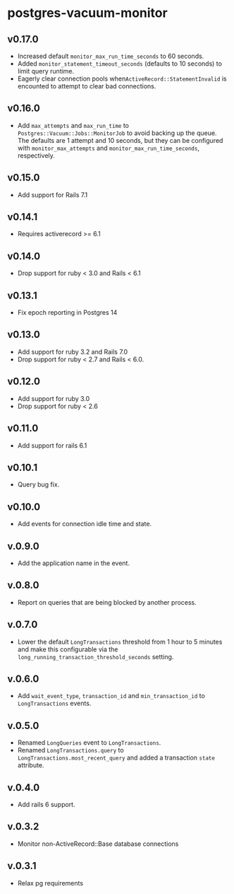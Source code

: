 # postgres-vacuum-monitor

## v0.17.0
- Increased default `monitor_max_run_time_seconds` to 60 seconds.
- Added `monitor_statement_timeout_seconds` (defaults to 10 seconds) to limit query runtime.
- Eagerly clear connection pools when`ActiveRecord::StatementInvalid` is encounted to attempt
  to clear bad connections.

## v0.16.0
- Add `max_attempts` and `max_run_time` to `Postgres::Vacuum::Jobs::MonitorJob` to avoid backing up the queue. The
  defaults are 1 attempt and 10 seconds, but they can be configured with `monitor_max_attempts` and
  `monitor_max_run_time_seconds`, respectively.

## v0.15.0
- Add support for Rails 7.1

## v0.14.1
- Requires activerecord >= 6.1

## v0.14.0
- Drop support for ruby < 3.0 and Rails < 6.1

## v0.13.1
- Fix epoch reporting in Postgres 14

## v0.13.0
- Add support for ruby 3.2 and Rails 7.0
- Drop support for ruby < 2.7 and Rails < 6.0.

## v0.12.0
- Add support for ruby 3.0
- Drop support for ruby < 2.6

## v0.11.0
- Add support for rails 6.1

## v0.10.1
- Query bug fix.

## v0.10.0
- Add events for connection idle time and state.

## v.0.9.0
- Add the application name in the event.

## v.0.8.0
- Report on queries that are being blocked by another process.

## v.0.7.0
- Lower the default `LongTransactions` threshold from 1 hour to 5 minutes and make this configurable via
  the `long_running_transaction_threshold_seconds` setting.

## v.0.6.0
- Add `wait_event_type`, `transaction_id` and `min_transaction_id` to `LongTransactions` events.

## v.0.5.0
- Renamed `LongQueries` event to `LongTransactions`.
- Renamed `LongTransactions.query` to `LongTransactions.most_recent_query` and added a
  transaction `state` attribute.

## v.0.4.0
  - Add rails 6 support.

## v.0.3.2
  - Monitor non-ActiveRecord::Base database connections

## v.0.3.1
  - Relax pg requirements
